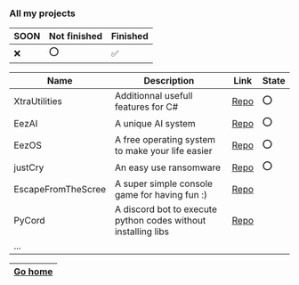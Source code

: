 ### All my projects

| SOON | Not finished | Finished |
|------|--------------|----------|
|❌    |⭕            |✅       |

| Name                      | Description                                      | Link                                                          | State |
|---------------------------|---------------------------------------------------------------|---------------------------------------------------------------|-------|
| XtraUtilities             | Additionnal usefull features for C#                           | [Repo](https://github.com/LilTim0/XtraUtilities)              | ⭕    |
| EezAI                     | A unique AI system                                            | [Repo](https://github.com/LilTim0/EezAI)                      | ⭕    |
| EezOS                     | A free operating system to make your life easier              | [Repo](https://github.com/LilTim0/EezOS)                      | ⭕    |
| justCry                   | An easy use ransomware                                        | [Repo](https://github.com/LilTim0/justCry)                    | ⭕    |
| EscapeFromTheScree        | A super simple console game for having fun :)                 | [Repo](https://github.com/LilTim0/Escape-From-The-Screen)     |       |
| PyCord                    | A discord bot to execute python codes without installing libs | [Repo]()
| ...                       |                                                               |                                                               |       |

| [Go home](https://github.com/LilTim0/LilTim0/blob/main/README.md) |
|-------------------------------------------------------------------|
